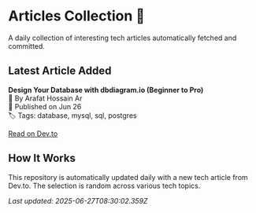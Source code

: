 # Articles Collection 📕

A daily collection of interesting tech articles automatically fetched and committed.

## Latest Article Added

**Design Your Database with dbdiagram.io (Beginner to Pro)**  
👤 By Arafat Hossain Ar  
📅 Published on Jun 26  
🏷 Tags: database, mysql, sql, postgres  

[Read on Dev.to](https://dev.to/arafatweb/design-your-database-with-dbdiagramio-beginner-to-pro-20j6)

## How It Works

This repository is automatically updated daily with a new tech article from Dev.to. The selection is random across various tech topics.

_Last updated: 2025-06-27T08:30:02.359Z_
